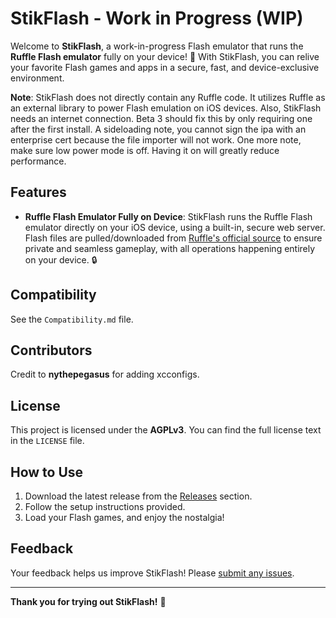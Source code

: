 # StikFlash - Work in Progress (WIP)

Welcome to **StikFlash**, a work-in-progress Flash emulator that runs the **Ruffle Flash emulator** fully on your device! 🎉 With StikFlash, you can relive your favorite Flash games and apps in a secure, fast, and device-exclusive environment.

**Note**: StikFlash does not directly contain any Ruffle code. It utilizes Ruffle as an external library to power Flash emulation on iOS devices. 
Also, StikFlash needs an internet connection. Beta 3 should fix this by only requiring one after the first install.
A sideloading note, you cannot sign the ipa with an enterprise cert because the file importer will not work.
One more note, make sure low power mode is off. Having it on will greatly reduce performance.

## Features
- **Ruffle Flash Emulator Fully on Device**: StikFlash runs the Ruffle Flash emulator directly on your iOS device, using a built-in, secure web server. Flash files are pulled/downloaded from [Ruffle's official source](https://unpkg.com/@ruffle-rs/ruffle) to ensure private and seamless gameplay, with all operations happening entirely on your device. 🔒

## Compatibility
See the `Compatibility.md` file.

## Contributors
Credit to **nythepegasus** for adding xcconfigs.

## License
This project is licensed under the **AGPLv3**. You can find the full license text in the `LICENSE` file.

## How to Use
1. Download the latest release from the [Releases](https://github.com/0-Blu/StikEMU/releases) section.
2. Follow the setup instructions provided.
3. Load your Flash games, and enjoy the nostalgia!

## Feedback
Your feedback helps us improve StikFlash! Please [submit any issues](https://github.com/0-Blu/StikEMU/issues).

---

**Thank you for trying out StikFlash!** 🙌
